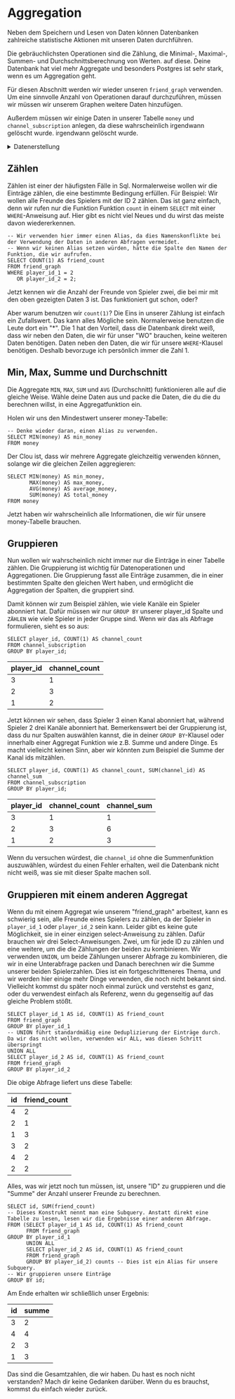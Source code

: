 # Aggregation

Neben dem Speichern und Lesen von Daten können Datenbanken zahlreiche statistische Aktionen mit unseren Daten durchführen.

Die gebräuchlichsten Operationen sind die Zählung, die Minimal-, Maximal-, Summen- und Durchschnittsberechnung von Werten.
auf diese. Deine Datenbank hat viel mehr Aggregate und besonders Postgres ist sehr stark, wenn es um Aggregation geht.

Für diesen Abschnitt werden wir wieder unseren `friend_graph` verwenden. Um eine sinnvolle Anzahl von Operationen darauf durchzuführen, müssen wir
müssen wir unserem Graphen weitere Daten hinzufügen.

Außerdem müssen wir einige Daten in unserer Tabelle `money` und `channel_subscription` anlegen, da diese wahrscheinlich irgendwann gelöscht wurde.
irgendwann gelöscht wurde.


<Details>
<summary>Datenerstellung</summary>

<Details>
<summary>Postgres</summary>

```postgresql
INSERT INTO money (SELECT id, ROUND(RANDOM() * 10000) FROM player)
ON CONFLICT DO NOTHING;

INSERT INTO friend_graph
VALUES (1, 2),
       (1, 3),
       (1, 4),
       (4, 2),
       (4, 3),
       (4, 3)
ON CONFLICT DO NOTHING;

INSERT INTO channel_subscription
VALUES (1, 1),
       (1, 2),
       (2, 1),
       (2, 2),
       (2, 3),
       (3, 1)
ON CONFLICT DO NOTHING;
```

</details>


<Details>
<summary>SqLite</summary>

```sqlite
INSERT INTO money
SELECT id, ROUND(RANDOM() * 10000)
FROM player
ON CONFLICT DO NOTHING;

INSERT INTO friend_graph
VALUES (1, 2),
       (1, 3),
       (1, 4),
       (4, 2),
       (4, 3),
       (4, 3)
ON CONFLICT DO NOTHING;

INSERT INTO friend_graph
VALUES (1, 1),
       (1, 2),
       (2, 1),
       (2, 2),
       (2, 3),
       (3, 1)
ON CONFLICT DO NOTHING;
```

</details>



<Details>
<summary>MariaDB & MySQL</summary>

```mysql
INSERT IGNORE INTO money (SELECT id, ROUND(RAND() * 10000) FROM player);

INSERT IGNORE INTO friend_graph
VALUES (1, 2),
       (1, 3),
       (1, 4),
       (4, 2),
       (4, 3),
       (4, 3);

INSERT IGNORE INTO channel_subscription
VALUES (1, 1),
       (1, 2),
       (2, 1),
       (2, 2),
       (2, 3),
       (3, 1);
```

</details>


</details>

## Zählen

Zählen ist einer der häufigsten Fälle in Sql. Normalerweise wollen wir die Einträge zählen, die eine bestimmte Bedingung erfüllen. Für
Beispiel: Wir wollen alle Freunde des Spielers mit der ID 2 zählen. Das ist ganz einfach, denn wir rufen nur die Funktion
Funktion `count` in einem `SELECT` mit einer `WHERE`-Anweisung auf. Hier gibt es nicht viel Neues und du wirst das meiste davon wiedererkennen.

```postgresql
-- Wir verwenden hier immer einen Alias, da dies Namenskonflikte bei der Verwendung der Daten in anderen Abfragen vermeidet.
-- Wenn wir keinen Alias setzen würden, hätte die Spalte den Namen der Funktion, die wir aufrufen.
SELECT COUNT(1) AS friend_count
FROM friend_graph
WHERE player_id_1 = 2
   OR player_id_2 = 2;
```

Jetzt kennen wir die Anzahl der Freunde von Spieler zwei, die bei mir mit den oben gezeigten Daten 3 ist. Das funktioniert gut
schon, oder?

Aber warum benutzen wir `count(1)`? Die Eins in unserer Zählung ist einfach ein Zufallswert. Das kann alles Mögliche sein. Normalerweise
benutzen die Leute dort ein "*". Die 1 hat den Vorteil, dass die Datenbank direkt weiß, dass wir neben den Daten, die wir für unser "WO" brauchen, keine weiteren Daten benötigen.
Daten neben den Daten, die wir für unsere `WHERE`-Klausel benötigen. Deshalb bevorzuge ich persönlich immer die Zahl 1.

## Min, Max, Summe und Durchschnitt

Die Aggregate `MIN`, `MAX`, `SUM` und `AVG` (Durchschnitt) funktionieren alle auf die gleiche Weise. Wähle deine Daten aus und packe die Daten, die du
die du berechnen willst, in eine Aggregatfunktion ein.

Holen wir uns den Mindestwert unserer money-Tabelle:

```postgresql
-- Denke wieder daran, einen Alias zu verwenden.
SELECT MIN(money) AS min_money
FROM money
```

Der Clou ist, dass wir mehrere Aggregate gleichzeitig verwenden können, solange wir die gleichen Zeilen aggregieren:

```postgresql
SELECT MIN(money) AS min_money,
       MAX(money) AS max_money,
       AVG(money) AS average_money,
       SUM(money) AS total_money
FROM money
```

Jetzt haben wir wahrscheinlich alle Informationen, die wir für unsere money-Tabelle brauchen.

## Gruppieren

Nun wollen wir wahrscheinlich nicht immer nur die Einträge in einer Tabelle zählen. Die Gruppierung ist wichtig für Datenoperationen und
Aggregationen. Die Gruppierung fasst alle Einträge zusammen, die in einer bestimmten Spalte den gleichen Wert haben, und ermöglicht die Aggregation
der Spalten, die gruppiert sind.

Damit können wir zum Beispiel zählen, wie viele Kanäle ein Spieler abonniert hat. Dafür müssen wir nur `GROUP BY`
unserer player_id Spalte und `ZÄHLEN` wie viele Spieler in jeder Gruppe sind. Wenn wir das als Abfrage formulieren, sieht es so aus:

```postgresql
SELECT player_id, COUNT(1) AS channel_count
FROM channel_subscription
GROUP BY player_id;
```

| player_id | channel_count |
|:-----------|:---------------|
| 3 | 1 |
| 2 | 3 |
| 1 | 2 |

Jetzt können wir sehen, dass Spieler 3 einen Kanal abonniert hat, während Spieler 2 drei Kanäle abonniert hat. Bemerkenswert
bei der Gruppierung ist, dass du nur Spalten auswählen kannst, die in deiner `GROUP BY`-Klausel oder innerhalb einer Aggregat
Funktion wie z.B. Summe und andere Dinge. Es macht vielleicht keinen Sinn, aber wir könnten zum Beispiel die Summe der Kanal
ids mitzählen.

```postgresql
SELECT player_id, COUNT(1) AS channel_count, SUM(channel_id) AS channel_sum
FROM channel_subscription
GROUP BY player_id;
```

| player_id | channel_count | channel_sum |
|:-----------|:---------------|:-------------|
| 3 | 1 | 1 |
| 2 | 3 | 6 |
| 1 | 2 | 3 |

Wenn du versuchen würdest, die `channel_id` ohne die Summenfunktion auszuwählen, würdest du einen Fehler erhalten, weil die Datenbank nicht
nicht weiß, was sie mit dieser Spalte machen soll.

## Gruppieren mit einem anderen Aggregat

Wenn du mit einem Aggregat wie unserem "friend_graph" arbeitest, kann es schwierig sein, alle Freunde eines Spielers zu zählen,
da der Spieler in `player_id_1` oder `player_id_2` sein kann. Leider gibt es keine gute Möglichkeit, sie in einer einzigen
select-Anweisung zu zählen. Dafür brauchen wir drei Select-Anweisungen. Zwei, um für jede ID zu zählen und eine weitere, um die
die Zählungen der beiden zu kombinieren. Wir verwenden `UNION`, um beide Zählungen unserer Abfrage zu kombinieren, die wir in eine Unterabfrage packen und
Danach berechnen wir die Summe unserer beiden Spielerzahlen. Dies ist ein fortgeschritteneres Thema, und wir werden hier einige
mehr Dinge verwenden, die noch nicht bekannt sind. Vielleicht kommst du später noch einmal zurück und verstehst es ganz, oder du verwendest einfach
als Referenz, wenn du gegenseitig auf das gleiche Problem stößt.

```postgresql
SELECT player_id_1 AS id, COUNT(1) AS friend_count
FROM friend_graph
GROUP BY player_id_1
-- UNION führt standardmäßig eine Deduplizierung der Einträge durch. Da wir das nicht wollen, verwenden wir ALL, was diesen Schritt überspringt
UNION ALL
SELECT player_id_2 AS id, COUNT(1) AS friend_count
FROM friend_graph
GROUP BY player_id_2
```

Die obige Abfrage liefert uns diese Tabelle:

| id | friend_count |
|:----|:--------------|
| 4 | 2 |
| 2 | 1 |
| 1 | 3 |
| 3 | 2 |
| 4 | 2 |
| 2 | 2 |

Alles, was wir jetzt noch tun müssen, ist, unsere "ID" zu gruppieren und die "Summe" der Anzahl unserer Freunde zu berechnen.

```postgresql
SELECT id, SUM(friend_count)
-- Dieses Konstrukt nennt man eine Subquery. Anstatt direkt eine Tabelle zu lesen, lesen wir die Ergebnisse einer anderen Abfrage.
FROM (SELECT player_id_1 AS id, COUNT(1) AS friend_count
      FROM friend_graph
GROUP BY player_id_1
      UNION ALL
      SELECT player_id_2 AS id, COUNT(1) AS friend_count
      FROM friend_graph
      GROUP BY player_id_2) counts -- Dies ist ein Alias für unsere Subquery.
-- Wir gruppieren unsere Einträge
GROUP BY id;
```

Am Ende erhalten wir schließlich unser Ergebnis:

| id | summe |
|:----|:----|
| 3 | 2 |
| 4 | 4 |
| 2 | 3 |
| 1 | 3 |

Das sind die Gesamtzahlen, die wir haben. Du hast es noch nicht verstanden? Mach dir keine Gedanken darüber. Wenn du es brauchst, kommst du einfach 
wieder zurück.
